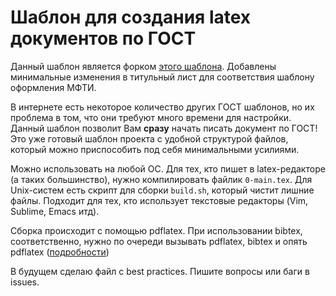 # Шаблон для создания latex документов по ГОСТ

Данный шаблон является форком [этого шаблона](http://sevik.ru/latex/). Добавлены минимальные изменения в титульный лист для соответствия шаблону оформления МФТИ.

В интернете есть некоторое количество других ГОСТ шаблонов, но их проблема в том, что они требуют много времени для настройки. Данный шаблон позволит Вам **сразу** начать писать документ по ГОСТ! Это уже готовый шаблон проекта с удобной структурой файлов, который можно приспособить под себя минимальными усилиями.

Можно использовать на любой ОС.  Для тех, кто пишет в latex-редакторе (а таких большинство), нужно компилировать файлик `0-main.tex`. Для Unix-систем есть скрипт для сборки `build.sh`, который чистит лишние файлы. Подходит для тех, кто использует текстовые редакторы (Vim, Sublime, Emacs итд). 

Сборка происходит с помощью pdflatex. При использовании bibtex, соответственно, нужно по очереди вызывать pdflatex, bibtex и опять pdflatex ([подробности](http://www.bibtex.org/Using/))

В будущем сделаю файл с best practices. Пишите вопросы или баги в issues. 
